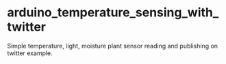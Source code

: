 arduino_temperature_sensing_with_twitter
========================================

Simple temperature, light, moisture plant sensor reading and publishing on twitter example.
